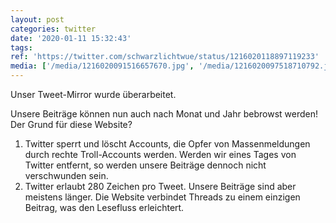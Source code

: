 ```yaml
---
layout: post
categories: twitter
date: '2020-01-11 15:32:43'
tags: 
ref: 'https://twitter.com/schwarzlichtwue/status/1216020118897119233'
media: ['/media/1216020091516657670.jpg', '/media/1216020097518710792.jpg']
---
```

Unser Tweet-Mirror  wurde überarbeitet.



Unsere Beiträge können nun auch nach Monat und Jahr bebrowst werden! 
Der Grund für diese Website?



1. Twitter sperrt und löscht Accounts, die Opfer von Massenmeldungen durch rechte Troll-Accounts werden. Werden wir eines Tages von Twitter entfernt, so werden unsere Beiträge dennoch nicht verschwunden sein.
2. Twitter erlaubt 280 Zeichen pro Tweet. Unsere Beiträge sind aber meistens länger. Die Website verbindet Threads zu einem einzigen Beitrag, was den Lesefluss erleichtert.